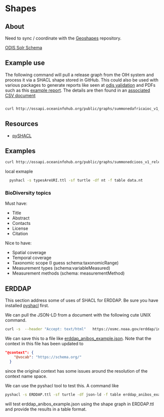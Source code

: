 # Shapes

## About

Need to sync / coordinate with the 
[Geoshapes](https://github.com/geoschemas-org/geoshapes) repository.

[ODIS Solr Schema](https://github.com/iodepo/oih-ui/blob/main/solr/conf/schema.xml)

## Example use

The following command will pull a release graph from the OIH system and process it via a SHACL shape 
stored in GitHub.  This could also be used with various packages to generate reports like seen 
at [odis validation](https://github.com/iodepo/odis-arch/tree/schema-dev-df/workflows/output/validation) and
PDFs such as this [example report](https://github.com/iodepo/odis-arch/blob/schema-dev-df/workflows/output/validation/report_02-23-2023-06-46-07.pdf).
The details are then found in an [associated CSV document](https://github.com/iodepo/odis-arch/blob/schema-dev-df/workflows/output/validation/validationReport_02-23-2023-06-46-07.csv)


```bash

curl http://ossapi.oceaninfohub.org/public/graphs/summonedafricaioc_v1_release.rdf |   pyshacl -s https://raw.githubusercontent.com/iodepo/odis-arch/schema-dev-df/code/SHACL/oih_search.ttl -sf turtle -df n3 -f table -

```

## Resources

* [pySHACL](https://github.com/RDFLib/pySHACL)

## Examples

```bash
curl http://ossapi.oceaninfohub.org/public/graphs/summonedcioos_v1_release.rdf |   pyshacl -s https://raw.githubusercontent.com/iodepo/odis-arch/schema-dev-df/code/SHACL/typesAreURI.ttl -sf turtle -df n3 -f table -
```

local exmaple

```bash
  pyshacl -s typesAreURI.ttl -sf turtle -df nt -f table data.nt 

```


### BioDiversity topics

Must have: 

* Title
* Abstract
* Contacts
* License
* Citation

Nice to have:

* Spatial coverage
* Temporal coverage
* Taxonomic scope (I guess schema:taxonomicRange)
* Measurement types (schema:variableMeasured)
* Measurement methods (schema: measurementMethod)

## ERDDAP

This section address some of uses of SHACL for ERDDAP.  Be sure you have installed
[pyshacl](https://pypi.org/project/pyshacl/) first.   

We can pull the JSON-LD from a document with the 
following cute UNIX command.

```bash
curl -s  --header "Accept: text/html"   https://osmc.noaa.gov/erddap/info/anibos_movement_data/index.html | sed -n '/<script type=\"application\/ld+json\">/,/<\/script>/p' | sed 's/<\/script>//' | sed 's/<script type=\"application\/ld+json\">//'
```

We can save this to a file like [erddap_anibos_example.json](erddap_anibos_example.json). Note that the context in this file has been updated to 

```json
"@context": {
    "@vocab": "https://schema.org/"
  }
```

since the original context has some issues around the resolution of 
the context name space. 

We can use the pyshacl tool to test this.   A command like 

```bash
pyshacl -s ERDDAP.ttl -sf turtle -df json-ld -f table erddap_anibos_example.json
```

will test erddap_anibos_example.json using the shape graph in ERDDAP.ttl and 
provide the results in a table format.  



